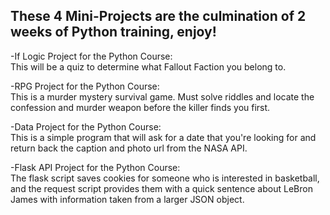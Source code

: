 These 4 Mini-Projects are the culmination of 2 weeks of Python training, enjoy!
-------------------------------------------------------------------------------
-If Logic Project for the Python Course: <br>
This will be a quiz to determine what Fallout Faction you belong to. 


-RPG Project for the Python Course:<br>
This is a murder mystery survival game. Must solve riddles and locate the confession and murder weapon before the killer finds you first. 


-Data Project for the Python Course:<br>
This is a simple program that will ask for a date that you're looking for and return back the caption and photo url from the NASA API.

-Flask API Project for the Python Course:<br>
The flask script saves cookies for someone who is interested in basketball, and the request script provides them with a quick sentence about LeBron James with information taken from a larger JSON object.
